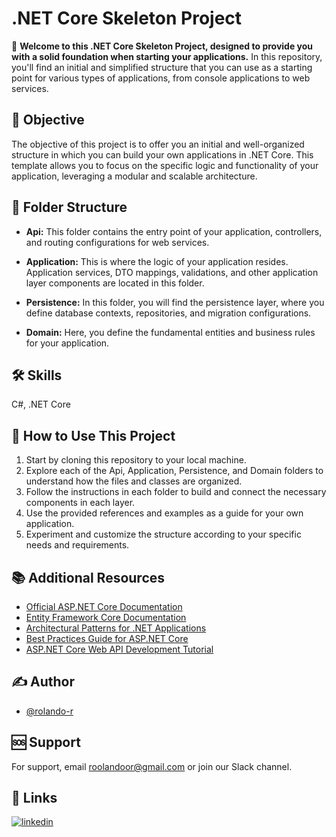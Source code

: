 # .NET Core Skeleton Project

🚀 **Welcome to this .NET Core Skeleton Project, designed to provide you with a solid foundation when starting your applications.** In this repository, you'll find an initial and simplified structure that you can use as a starting point for various types of applications, from console applications to web services.

## 🎯 Objective

The objective of this project is to offer you an initial and well-organized structure in which you can build your own applications in .NET Core. This template allows you to focus on the specific logic and functionality of your application, leveraging a modular and scalable architecture.

## 📂 Folder Structure

- **Api:** This folder contains the entry point of your application, controllers, and routing configurations for web services.

- **Application:** This is where the logic of your application resides. Application services, DTO mappings, validations, and other application layer components are located in this folder.

- **Persistence:** In this folder, you will find the persistence layer, where you define database contexts, repositories, and migration configurations.

- **Domain:** Here, you define the fundamental entities and business rules for your application.

## 🛠 Skills

C#, .NET Core

## 📖 How to Use This Project
1. Start by cloning this repository to your local machine.
2. Explore each of the Api, Application, Persistence, and Domain folders to understand how the files and classes are organized.
3. Follow the instructions in each folder to build and connect the necessary components in each layer.
4. Use the provided references and examples as a guide for your own application.
5. Experiment and customize the structure according to your specific needs and requirements.

## 📚 Additional Resources

- [Official ASP.NET Core Documentation](https://docs.microsoft.com/aspnet/core)
- [Entity Framework Core Documentation](https://docs.microsoft.com/ef/core)
- [Architectural Patterns for .NET Applications](https://docs.microsoft.com/dotnet/architecture/)
- [Best Practices Guide for ASP.NET Core](https://dotnet.microsoft.com/learn/web/aspnet-best-practices)
- [ASP.NET Core Web API Development Tutorial](https://docs.microsoft.com/aspnet/core/tutorials/first-web-api)

## ✍️ Author

- [@rolando-r](https://www.github.com/rolando-r)

## 🆘 Support

For support, email roolandoor@gmail.com or join our Slack channel.

## 🔗 Links
[![linkedin](https://img.shields.io/badge/linkedin-0A66C2?style=for-the-badge&logo=linkedin&logoColor=white)](https://www.linkedin.com/in/rolando-rodriguez-garcia)
